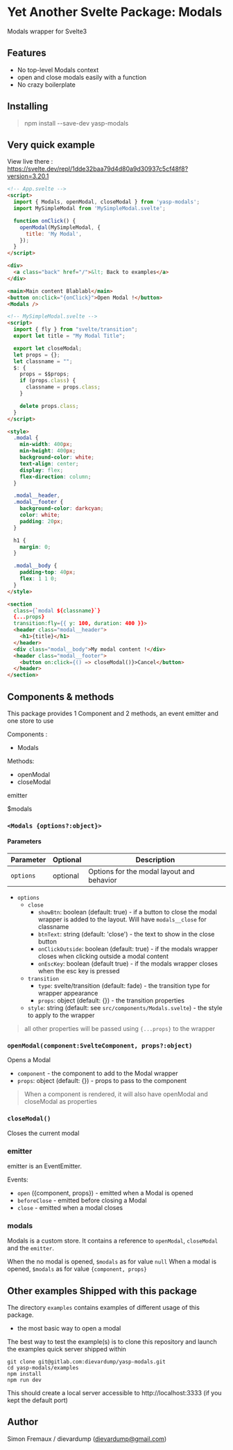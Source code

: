 # Yet Another Svelte Package: Modals

Modals wrapper for Svelte3

## Features

- No top-level Modals context
- open and close modals easily with a function
- No crazy boilerplate

## Installing

> npm install --save-dev yasp-modals

## Very quick example

View live there : https://svelte.dev/repl/1dde32baa79d4d80a9d30937c5cf48f8?version=3.20.1

```html
<!-- App.svelte -->
<script>
  import { Modals, openModal, closeModal } from 'yasp-modals';
  import MySimpleModal from 'MySimpleModal.svelte';

  function onClick() {
    openModal(MySimpleModal, {
      title: 'My Modal',
    });
  }
</script>

<div>
  <a class="back" href="/">&lt; Back to examples</a>
</div>

<main>Main content Blablabl</main>
<button on:click="{onClick}">Open Modal !</button>
<Modals />

<!-- MySimpleModal.svelte -->
<script>
  import { fly } from "svelte/transition";
  export let title = "My Modal Title";

  export let closeModal;
  let props = {};
  let classname = "";
  $: {
    props = $$props;
    if (props.class) {
      classname = props.class;
    }

    delete props.class;
  }
</script>

<style>
  .modal {
    min-width: 400px;
    min-height: 400px;
    background-color: white;
    text-align: center;
    display: flex;
    flex-direction: column;
  }

  .modal__header,
  .modal__footer {
    background-color: darkcyan;
    color: white;
    padding: 20px;
  }

  h1 {
    margin: 0;
  }

  .modal__body {
    padding-top: 40px;
    flex: 1 1 0;
  }
</style>

<section
  class={`modal ${classname}`}
  {...props}
  transition:fly={{ y: 100, duration: 400 }}>
  <header class="modal__header">
    <h1>{title}</h1>
  </header>
  <div class="modal__body">My modal content !</div>
  <header class="modal__footer">
    <button on:click={() => closeModal()}>Cancel</button>
  </header>
</section>
```

## Components & methods

This package provides 1 Component and 2 methods, an event emitter and one store to use

Components :

- Modals

Methods:

- openModal
- closeModal

emitter

\$modals

### `<Modals {options?:object}>`

#### Parameters

| Parameter | Optional | Description                               |
| --------- | -------- | ----------------------------------------- |
| `options` | optional | Options for the modal layout and behavior |

- `options`
  - `close`
    - `showBtn`: boolean (default: true) - if a button to close the modal wrapper is added to the layout. Will have `modals__close` for classname
    - `btnText`: string (default: 'close') - the text to show in the close button
    - `onClickOutside`: boolean (default: true) - if the modals wrapper closes when clicking outside a modal content
    - `onEscKey`: boolean (default true) - if the modals wrapper closes when the esc key is pressed
  - `transition`
    - `type`: svelte/transition (default: fade) - the transition type for wrapper appearance
    - `props`: object (default: {}) - the transition properties
  - `style`: string (default: see `src/components/Modals.svelte`) - the style to apply to the wrapper

> all other properties will be passed using `{...props}` to the wrapper

### `openModal(component:SvelteComponent, props?:object)`

Opens a Modal

- `component` - the component to add to the Modal wrapper
- `props`: object (default: {}) - props to pass to the component

> When a component is rendered, it will also have openModal and closeModal as properties

### `closeModal()`

Closes the current modal

### emitter

emitter is an EventEmitter.

Events:

- `open` ({component, props}) - emitted when a Modal is opened
- `beforeClose` - emitted before closing a Modal
- `close` - emitted when a modal closes

### modals

Modals is a custom store.
It contains a reference to `openModal`, `closeModal` and the `emitter`.

When the no modal is opened, `$modals` as for value `null`
When a modal is opened, `$modals` as for value `{component, props}`

## Other examples Shipped with this package

The directory `examples` contains examples of different usage of this package.

- the most basic way to open a modal

The best way to test the example(s) is to clone this repository and launch the examples quick server shipped within

```
git clone git@gitlab.com:dievardump/yasp-modals.git
cd yasp-modals/examples
npm install
npm run dev
```

This should create a local server accessible to http://localhost:3333 (if you kept the default port)

## Author

Simon Fremaux / dievardump (dievardump@gmail.com)
